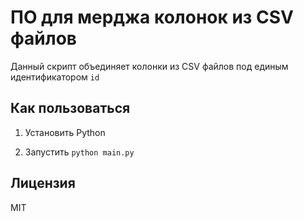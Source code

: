 # ПО для мерджа колонок из CSV файлов

Данный скрипт объединяет колонки из CSV файлов под единым идентификатором `id`

## Как пользоваться

1. Установить Python

2. Запустить `python main.py`

## Лицензия

MIT
